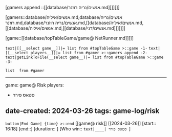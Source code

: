

[gamers append ::[[database/אנשים/נריה רוזנר.md]]]]]]]


[gamers::database/אנשים/איליה.md,database/אנשים/נריה רוזנר.md,database/אנשים/נריה רוזנר.md,[[database/אנשים/איליה.md,[[database/אנשים/איליה.md,[[database/אנשים/דני.md]]]]]]]


[game::[[database/topTableGame/game@ NetRunner.md]]]]]

`text|[[__select game__]]|= list from #topTableGame >::game -1-` `text|[[__select players__]]|= list from #gamer >::gamers append -2-`
`text|getLinkToFile(__select game__)|= list from #topTableGame >::game -3-` 

```dataview
list  from #gamer  
```
---
game: game@ Risk
players:
  - סטאס פירר

date-created: 2024-03-26
tags: game-log/risk
---
`button|End Game| {time} >::end` 
[[game@  risk]] [[2024-03-26]] [start:: 16:18] 
[end::] [duration::  ] [Who win:: `text|____| סטאס פירר `] 
